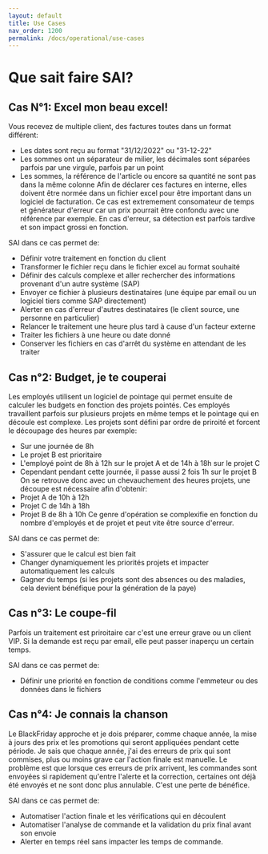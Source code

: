 ```yaml
---
layout: default
title: Use Cases
nav_order: 1200
permalink: /docs/operational/use-cases
---
```


# Que sait faire SAI?

## Cas N°1: Excel mon beau excel!

Vous recevez de multiple client, des factures toutes dans un format différent:
- Les dates sont reçu au format "31/12/2022" ou "31-12-22"
- Les sommes ont un séparateur de milier, les décimales sont séparées parfois par une virgule, parfois par un point
- Les sommes, la référence de l'article ou encore sa quantité ne sont pas dans la même colonne
Afin de déclarer ces factures en interne, elles doivent être normée dans un fichier excel pour être important dans un logiciel de facturation.
Ce cas est extremement consomateur de temps et générateur d'erreur car un prix pourrait être confondu avec une référence par exemple.
En cas d'erreur, sa détection est parfois tardive et son impact grossi en fonction.

SAI dans ce cas permet de:
- Définir votre traitement en fonction du client
- Transformer le fichier reçu dans le fichier excel au format souhaité
- Définir des calculs complexe et aller rechercher des informations provenant d'un autre système (SAP)
- Envoyer ce fichier à plusieurs destinataires (une équipe par email ou un logiciel tiers comme SAP directement)
- Alerter en cas d'erreur d'autres destinataires (le client source, une personne en particulier)
- Relancer le traitement une heure plus tard à cause d'un facteur externe
- Traiter les fichiers à une heure ou date donné
- Conserver les fichiers en cas d'arrêt du système en attendant de les traiter


## Cas n°2: Budget, je te couperai

Les employés utilisent un logiciel de pointage qui permet ensuite de calculer les budgets en fonction des projets pointés.
Ces employés travaillent parfois sur plusieurs projets en même temps et le pointage qui en découle est complexe.
Les projets sont défini par ordre de priroité et forcent le découpage des heures par exemple:
- Sur une journée de 8h
- Le projet B est prioritaire
- L'employé point de 8h à 12h sur le projet A et de 14h à 18h sur le projet C
- Cependant pendant cette journée, il passe aussi 2 fois 1h sur le projet B
On se retrouve donc avec un chevauchement des heures projets, une découpe est nécessaire afin d'obtenir:
- Projet A de 10h à 12h
- Projet C de 14h à 18h
- Projet B de 8h à 10h
Ce genre d'opération se complexifie en fonction du nombre d'employés et de projet et peut vite être source d'erreur.

SAI dans ce cas permet de:
- S'assurer que le calcul est bien fait
- Changer dynamiquement les priorités projets et impacter automatiquement les calculs
- Gagner du temps (si les projets sont des absences ou des maladies, cela devient bénéfique pour la génération de la paye)


## Cas n°3: Le coupe-fil

Parfois un traitement est priroitaire car c'est une erreur grave ou un client VIP.
Si la demande est reçu par email, elle peut passer inaperçu un certain temps.

SAI dans ce cas permet de:
- Définir une priorité en fonction de conditions comme l'emmeteur ou des données dans le fichiers


## Cas n°4: Je connais la chanson

Le BlackFriday approche et je dois préparer, comme chaque année, la mise à jours des prix et les promotions qui seront appliquées pendant cette période.
Je sais que chaque année, j'ai des erreurs de prix qui sont commises, plus ou moins grave car l'action finale est manuelle.
Le problème est que lorsque ces erreurs de prix arrivent, les commandes sont envoyées si rapidement qu'entre l'alerte et la correction, certaines ont déjà été envoyés et ne sont donc plus annulable. C'est une perte de bénéfice.

SAI dans ce cas permet de:
- Automatiser l'action finale et les vérifications qui en découlent
- Automatiser l'analyse de commande et la validation du prix final avant son envoie
- Alerter en temps réel sans impacter les temps de commande.
